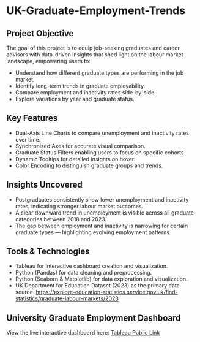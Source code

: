 # UK-Graduate-Employment-Trends

## Project Objective
The goal of this project is to equip job-seeking graduates and career advisors with data-driven insights that shed light on the labour market landscape,  empowering users to:
- Understand how different graduate types are performing in the job market.
- Identify long-term trends in graduate employability.
- Compare employment and inactivity rates side-by-side.
- Explore variations by year and graduate status.

## Key Features
- Dual-Axis Line Charts to compare unemployment and inactivity rates over time.
- Synchronized Axes for accurate visual comparison.
- Graduate Status Filters enabling users to focus on specific cohorts.
- Dynamic Tooltips for detailed insights on hover.
- Color Encoding to distinguish graduate groups and trends.

## Insights Uncovered
- Postgraduates consistently show lower unemployment and inactivity rates, indicating stronger labour market outcomes.
- A clear downward trend in unemployment is visible across all graduate categories between 2018 and 2023.
- The gap between employment and inactivity is narrowing for certain graduate types — highlighting evolving employment patterns.

## Tools & Technologies
- Tableau for interactive dashboard creation and visualization.
- Python (Pandas) for data cleaning and preprocessing.
- Python (Seaborn & Matplotlib) for data exploration and visualization.
- UK Department for Education Dataset (2023) as the primary data source. https://explore-education-statistics.service.gov.uk/find-statistics/graduate-labour-markets/2023

## University Graduate Employment Dashboard
View the live interactive dashboard here: [Tableau Public Link](https://public.tableau.com/views/UKGraduateEmploymentTrendsDashboard/UKGraduateEmploymentTrends?:language=en-GB&:sid=&:redirect=auth&:display_count=n&:origin=viz_share_link)
